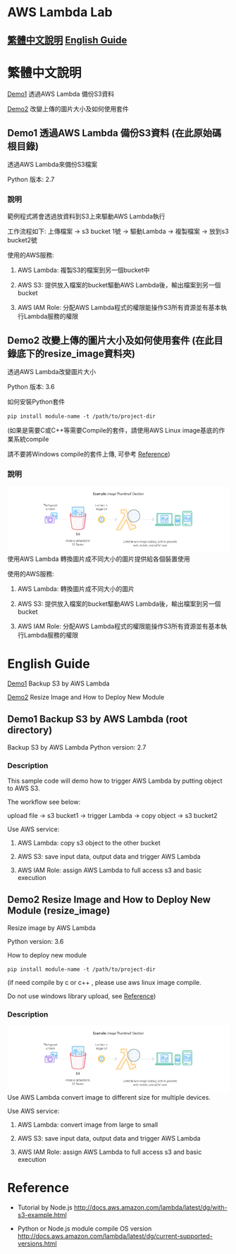 # AWS Lambda Lab
## [繁體中文說明](#繁體中文說明) [English Guide](#english-guide)


# 繁體中文說明
[Demo1](#demo1-透過aws-lambda-備份S3資料-(在此原始碼根目錄)) 透過AWS Lambda 備份S3資料

[Demo2](#demo2-改變上傳的圖片大小及如何使用套件-(在此目錄底下的resize_image資料夾)) 改變上傳的圖片大小及如何使用套件

## Demo1 透過AWS Lambda 備份S3資料 (在此原始碼根目錄)
透過AWS Lambda來備份S3檔案

Python 版本: 2.7
### 說明
範例程式將會透過放資料到S3上來驅動AWS Lambda執行

工作流程如下:
上傳檔案 -> s3 bucket 1號 -> 驅動Lambda -> 複製檔案 -> 放到s3 bucket2號

使用的AWS服務:
1. AWS Lambda: 複製S3的檔案到另一個bucket中

2. AWS S3: 提供放入檔案的bucket驅動AWS Lambda後，輸出檔案到另一個bucket

3. AWS IAM Role: 分配AWS Lambda程式的權限能操作S3所有資源並有基本執行Lambda服務的權限


## Demo2  改變上傳的圖片大小及如何使用套件 (在此目錄底下的resize_image資料夾)

透過AWS Lambda改變圖片大小

Python 版本: 3.6

如何安裝Python套件

`pip install module-name -t /path/to/project-dir`

(如果是需要C或C++等需要Compile的套件，請使用AWS Linux image基底的作業系統compile

  請不要將Windows compile的套件上傳, 可參考 [Reference](#reference))
### 說明

![lambda architecture](lambda_file_processing.png)
使用AWS Lambda 轉換圖片成不同大小的圖片提供給各個裝置使用

使用的AWS服務:
1. AWS Lambda: 轉換圖片成不同大小的圖片

2. AWS S3: 提供放入檔案的bucket驅動AWS Lambda後，輸出檔案到另一個bucket 

3. AWS IAM Role: 分配AWS Lambda程式的權限能操作S3所有資源並有基本執行Lambda服務的權限


# English Guide

[Demo1](#demo1-backup-s3-by-aws-lambda-(root-directory)) Backup S3 by AWS Lambda

[Demo2](#demo2-resize-image-and-how-to-deploy-new-module-(resize_image))  Resize Image and How to Deploy New Module


## Demo1 Backup S3 by AWS Lambda (root directory)
Backup S3 by AWS Lambda
Python version: 2.7

### Description

This sample code will demo how to trigger AWS Lambda by putting object to AWS S3.

The workflow see below:

upload file -> s3 bucket1 -> trigger Lambda -> copy object -> s3 bucket2

Use AWS service:
1. AWS Lambda: copy s3 object to the other bucket

2. AWS S3: save input data, output data and trigger AWS Lambda

3. AWS IAM Role: assign AWS Lambda to full access s3 and basic execution


## Demo2 Resize Image and How to Deploy New Module (resize_image)

Resize image by AWS Lambda

Python version: 3.6

How to deploy new module

`pip install module-name -t /path/to/project-dir`

(if need compile by c or c++ , please use aws linux image compile.

  Do not use windows library upload, see [Reference](#reference))
  
### Description
![lambda architecture](lambda_file_processing.png)
Use AWS Lambda convert image to different size for multiple devices.

Use AWS service:
1. AWS Lambda: convert image from large to small

2. AWS S3: save input data, output data and trigger AWS Lambda

3. AWS IAM Role: assign AWS Lambda to full access s3 and basic execution

# Reference
- Tutorial by Node.js
http://docs.aws.amazon.com/lambda/latest/dg/with-s3-example.html

- Python or Node.js module compile OS version
http://docs.aws.amazon.com/lambda/latest/dg/current-supported-versions.html
